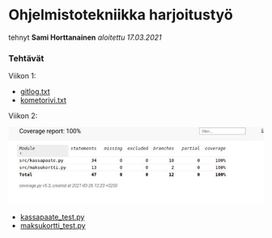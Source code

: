 # Ohjelmistotekniikka harjoitustyö

tehnyt **Sami Horttanainen**
*aloitettu 17.03.2021*
### Tehtävät
Viikon 1:
* [gitlog.txt](https://github.com/HorttanainenSami/ot-harjoitustyo/blob/master/laskarit/viikko1/gitlog.txt)
* [kometorivi.txt](https://github.com/HorttanainenSami/ot-harjoitustyo/blob/master/laskarit/viikko1/komentorivi.txt)


Viikon 2:

![](https://github.com/HorttanainenSami/ot-harjoitustyo/blob/master/laskarit/viikko2/photo_2021-03-26_12-32-22.jpg)

* [kassapaate_test.py](https://github.com/HorttanainenSami/ot-harjoitustyo/blob/master/laskarit/viikko2/unicafe/src/tests/kassapaate_test.py)
* [maksukortti_test.py](https://github.com/HorttanainenSami/ot-harjoitustyo/blob/master/laskarit/viikko2/unicafe/src/tests/maksukortti_test.py)
